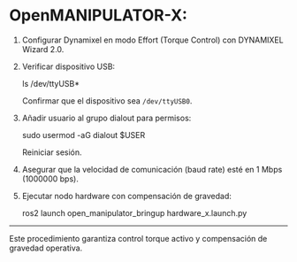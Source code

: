# OpenMANIPULATOR-X: 

1. Configurar Dynamixel en modo Effort (Torque Control) con DYNAMIXEL Wizard 2.0.

2. Verificar dispositivo USB:

    ls /dev/ttyUSB*

   Confirmar que el dispositivo sea `/dev/ttyUSB0`.

3. Añadir usuario al grupo dialout para permisos:

    sudo usermod -aG dialout $USER

   Reiniciar sesión.

4. Asegurar que la velocidad de comunicación (baud rate) esté en 1 Mbps (1000000 bps).

5. Ejecutar nodo hardware con compensación de gravedad:

    ros2 launch open_manipulator_bringup hardware_x.launch.py

---

Este procedimiento garantiza control torque activo y compensación de gravedad operativa.

